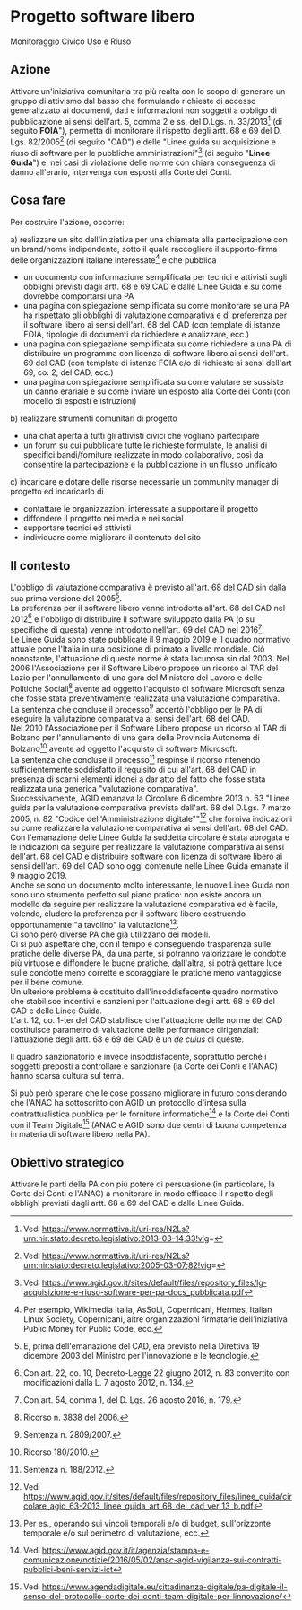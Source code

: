 # Progetto software libero

Monitoraggio Civico Uso e Riuso

## Azione

Attivare un'iniziativa comunitaria tra più realtà con lo scopo di generare un gruppo di attivismo dal basso che formulando richieste di accesso generalizzato ai documenti, dati e informazioni non soggetti a
obbligo di pubblicazione ai sensi dell'art. 5, comma 2 e ss. del D.Lgs. n. 33/2013[^1] (di seguito **FOIA**"), permetta di monitorare il rispetto degli artt. 68 e 69 del D. Lgs. 82/2005[^2] (di seguito "CAD") e delle "Linee guida su acquisizione e riuso di software per le pubbliche amministrazioni"[^3] (di seguito "**Linee Guida**") e, nei casi di violazione delle norme con chiara conseguenza di danno all'erario, intervenga con esposti alla Corte dei Conti.

## Cosa fare

Per costruire l'azione, occorre:

a) realizzare un sito dell'iniziativa per una chiamata alla partecipazione con un brand/nome indipendente, sotto il quale raccogliere il supporto-firma delle organizzazioni italiane interessate[^4] e che pubblica

  -   un documento con informazione semplificata per tecnici e attivisti sugli obblighi previsti dagli artt. 68 e 69 CAD e dalle Linee Guida e su come dovrebbe comportarsi una PA
  -   una pagina con spiegazione semplificata su come monitorare se una PA ha rispettato gli obblighi di valutazione comparativa e di preferenza per il software libero ai sensi dell'art. 68 del CAD (con template di istanze FOIA, tipologie di documenti da richiedere e analizzare, ecc.)
  -   una pagina con spiegazione semplificata su come richiedere a una PA di distribuire un programma con licenza di software libero ai sensi dell'art. 69 del CAD (con template di istanze FOIA e/o di richieste
      ai sensi dell'art 69, co. 2, del CAD, ecc.)
  -   una pagina con spiegazione semplificata su come valutare se sussiste un danno erariale e su come inviare un esposto alla Corte dei Conti (con modello di esposti e istruzioni)

b) realizzare strumenti comunitari di progetto

  -   una chat aperta a tutti gli attivisti civici che vogliano partecipare
  -   un forum su cui pubblicare tutte le richieste formulate, le analisi di specifici bandi/forniture realizzate in modo collaborativo, così da consentire la partecipazione e la pubblicazione in un flusso unificato

c) incaricare e dotare delle risorse necessarie un community manager di progetto ed incaricarlo di

  -   contattare le organizzazioni interessate a supportare il progetto
  -   diffondere il progetto nei media e nei social
  -   supportare tecnici ed attivisti
  -   individuare come migliorare il contenuto del sito

## Il contesto

L'obbligo di valutazione comparativa è previsto all'art. 68 del CAD sin dalla sua prima versione del 2005[^5].  
La preferenza per il software libero venne introdotta all'art. 68 del CAD nel 2012[^6] e l'obbligo di distribuire il software sviluppato dalla PA (o su specifiche di questa) venne introdotto nell'art. 69 del CAD nel 2016[^7].  
Le Linee Guida sono state pubblicate il 9 maggio 2019 e il quadro normativo attuale pone l'Italia in una posizione di primato a livello mondiale.
Ciò nonostante, l'attuazione di queste norme è stata lacunosa sin dal 2003.
Nel 2006 l'Associazione per il Software Libero propose un ricorso al TAR del Lazio per l'annullamento di una gara del Ministero del Lavoro e delle Politiche Sociali[^8] avente ad oggetto l'acquisto di software Microsoft senza che fosse stata preventivamente realizzata una valutazione comparativa.  
La sentenza che concluse il processo[^9] accertò l'obbligo per le PA di eseguire la valutazione comparativa ai sensi dell'art. 68 del CAD.  
Nel 2010 l'Associazione per il Software Libero propose un ricorso al TAR di Bolzano per l'annullamento di una gara della Provincia Autonoma di Bolzano[^10] avente ad oggetto l'acquisto di software Microsoft.  
La sentenza che concluse il processo[^11] respinse il ricorso ritenendo sufficientemente soddisfatto il requisito di cui all'art. 68 del CAD in presenza di scarni elementi idonei a dar atto del fatto che fosse stata realizzata una generica "valutazione comparativa".  
Successivamente, AGID emanava la Circolare 6 dicembre 2013 n. 63 "Linee guida per la valutazione comparativa prevista dall'art. 68 del D.Lgs. 7 marzo 2005, n. 82 "Codice dell'Amministrazione digitale""[^12] che forniva indicazioni su come realizzare la valutazione comparativa ai sensi dell'art. 68 del CAD.  
Con l'emanazione delle Linee Guida la suddetta circolare è stata abrogata e le indicazioni da seguire per realizzare la valutazione comparativa ai sensi dell'art. 68 del CAD e distribuire software con licenza di software libero ai sensi dell'art. 69 del CAD sono oggi contenute nelle Linee Guida emanate il 9 maggio 2019.  
Anche se sono un documento molto interessante, le nuove Linee Guida non sono uno strumento perfetto sul piano pratico: non esiste ancora un modello da seguire per realizzare la valutazione comparativa ed è facile, volendo, eludere la preferenza per il software libero costruendo opportunamente "a tavolino" la valutazione[^13].  
Ci sono però diverse PA che già utilizzano dei modelli.  
Ci si può aspettare che, con il tempo e conseguendo trasparenza sulle pratiche delle diverse PA, da una parte, si potranno valorizzare le condotte più virtuose e diffondere le buone pratiche, dall'altra, si potrà gettare luce sulle condotte meno corrette e scoraggiare le pratiche meno vantaggiose per il bene comune.  
Un ulteriore problema è costituito dall'insoddisfacente quadro normativo che stabilisce incentivi e sanzioni per l'attuazione degli artt. 68 e 69 del CAD e delle Linee Guida.  
L'art. 12, co. 1-ter del CAD stabilisce che l'attuazione delle norme del CAD costituisce parametro di valutazione delle performance dirigenziali: l'attuazione degli artt. 68 e 69 del CAD è un *de cuius* di queste.

Il quadro sanzionatorio è invece insoddisfacente, soprattutto perché i soggetti preposti a controllare e sanzionare (la Corte dei Conti e l'ANAC) hanno scarsa cultura sul tema.

Si può però sperare che le cose possano migliorare in futuro considerando che l'ANAC ha sottoscritto con AGID un protocollo d'intesa sulla contrattualistica pubblica per le forniture informatiche[^14] e la Corte dei Conti con il Team Digitale[^15] (ANAC e AGID sono due centri di buona competenza in materia di software libero nella PA).

## Obiettivo strategico

Attivare le parti della PA con più potere di persuasione (in particolare, la Corte dei Conti e l'ANAC) a monitorare in modo efficace il rispetto degli obblighi previsti dagli artt. 68 e 69 del CAD e dalle Linee Guida.

[^1]: Vedi <https://www.normattiva.it/uri-res/N2Ls?urn:nir:stato:decreto.legislativo:2013-03-14;33!vig>=

[^2]: Vedi <https://www.normattiva.it/uri-res/N2Ls?urn:nir:stato:decreto.legislativo:2005-03-07;82!vig>=

[^3]: Vedi <https://www.agid.gov.it/sites/default/files/repository_files/lg-acquisizione-e-riuso-software-per-pa-docs_pubblicata.pdf>

[^4]: Per esempio, Wikimedia Italia, AsSoLi, Copernicani, Hermes, Italian Linux Society, Copernicani, altre organizzazioni firmatarie dell'iniziativa Public Money for Public Code, ecc.

[^5]: E, prima dell'emanazione del CAD, era previsto nella Direttiva 19 dicembre 2003 del Ministro per l'innovazione e le tecnologie.

[^6]: Con art. 22, co. 10, Decreto-Legge 22 giugno 2012, n. 83 convertito con modificazioni dalla L. 7 agosto 2012, n. 134.

[^7]: Con art. 54, comma 1, del D. Lgs. 26 agosto 2016, n. 179.

[^8]: Ricorso n. 3838 del 2006.

[^9]: Sentenza n. 2809/2007.

[^10]: Ricorso 180/2010.

[^11]: Sentenza n. 188/2012.

[^12]: Vedi <https://www.agid.gov.it/sites/default/files/repository_files/linee_guida/circolare_agid_63-2013_linee_guida_art_68_del_cad_ver_13_b.pdf>

[^13]: Per es., operando sui vincoli temporali e/o di budget, sull'orizzonte temporale e/o sul perimetro di valutazione, ecc.

[^14]: Vedi <https://www.agid.gov.it/it/agenzia/stampa-e-comunicazione/notizie/2016/05/02/anac-agid-vigilanza-sui-contratti-pubblici-beni-servizi-ict>

[^15]: Vedi <https://www.agendadigitale.eu/cittadinanza-digitale/pa-digitale-il-senso-del-protocollo-corte-dei-conti-team-digitale-per-linnovazione/>
